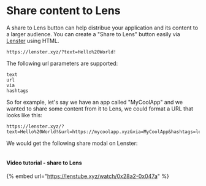 # Share content to Lens

A share to Lens button can help distribue your application and its content to a larger audience. You can create a "Share to Lens" button easily via [Lenster](https://lenster.xyz/) using HTML.

```
https://lenster.xyz/?text=Hello%20World!
```

The following url parameters are supported:

```
text
url
via
hashtags
```

So for example, let's say we have an app called "MyCoolApp" and we wanted to share some content from it to Lens, we could format a URL that looks like this:

```
https://lenster.xyz/?text=Hello%20World!&url=https://mycoolapp.xyz&via=MyCoolApp&hashtags=lens,web3
```

We would get the following share modal on Lenster:

<figure><img src="../../.gitbook/assets/image (6) (1) (1).png" alt=""><figcaption></figcaption></figure>

#### Video tutorial - share to Lens

{% embed url="https://lenstube.xyz/watch/0x28a2-0x047a" %}
